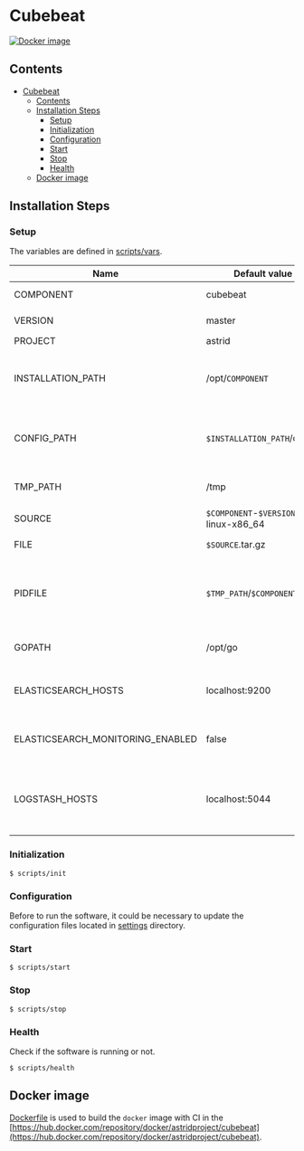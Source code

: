 # Cubebeat

[![Docker image](https://img.shields.io/docker/image-size/astridproject/cubebeat?label=image&logo=docker)](https://hub.docker.com/repository/docker/astridproject/cubebeat)

## Contents

- [Cubebeat](#cubebeat)
  - [Contents](#contents)
  - [Installation Steps](#installation-steps)
    - [Setup](#setup)
    - [Initialization](#initialization)
    - [Configuration](#configuration)
    - [Start](#start)
    - [Stop](#stop)
    - [Health](#health)
  - [Docker image](#docker-image)

## Installation Steps

### Setup

The variables are defined in [scripts/vars](scripts/vars).

Name                             | Default value                        | Meaning
---------------------------------|--------------------------------------|--------
COMPONENT                        | cubebeat                             | Component name
VERSION                          | master                               | Version number
PROJECT                          | astrid                               | Project name
INSTALLATION_PATH                | /opt/`COMPONENT`                     | Directory path where the software will be installed
CONFIG_PATH                      | `$INSTALLATION_PATH`/config          | Directory path where the configuration will be stored
TMP_PATH                         | /tmp                                 | Temporary dictionary path
SOURCE                           | `$COMPONENT`-`$VERSION`-linux-x86_64 | Source filename
FILE                             | `$SOURCE`.tar.gz                     | Source archive
PIDFILE                          | `$TMP_PATH`/`$COMPONENT`.pid         | File path where the PID of the current execution is stored
GOPATH                           | /opt/go                              | Path of the source Go programs
ELASTICSEARCH_HOSTS              | localhost:9200                       | Elasticsearch endpoints to connect for monitoring
ELASTICSEARCH_MONITORING_ENABLED | false                                | Enable monitoring with Elasticsearch
LOGSTASH_HOSTS                   | localhost:5044                       | Logstash endpoints where to send the collected data

### Initialization

```console
$ scripts/init
```

### Configuration

Before to run the software, it could be necessary to update the configuration files located in [settings](settings) directory.

### Start

```console
$ scripts/start
```

### Stop

```console
$ scripts/stop
```

### Health

Check if the software is running or not.

```console
$ scripts/health
```

## Docker image

[Dockerfile](Dockerfile) is used to build the `docker` image with CI in the [https://hub.docker.com/repository/docker/astridproject/cubebeat](https://hub.docker.com/repository/docker/astridproject/cubebeat).
